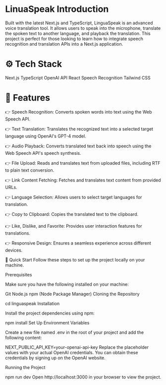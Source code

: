 # LinuaSpeak Introduction
Built with the latest Next.js and TypeScript, LinguaSpeak is an advanced voice translation tool. It allows users to speak into the microphone, translate the spoken text to another language, and playback the translation. This project is perfect for those looking to learn how to integrate speech recognition and translation APIs into a Next.js application.


# ⚙️ Tech Stack
Next.js
TypeScript
OpenAI API
React Speech Recognition
Tailwind CSS
# 🔋 Features
👉 Speech Recognition: Converts spoken words into text using the Web Speech API.

👉 Text Translation: Translates the recognized text into a selected target language using OpenAI's GPT-4 model.

👉 Audio Playback: Converts translated text back into speech using the Web Speech API's speech synthesis.

👉 File Upload: Reads and translates text from uploaded files, including RTF to plain text conversion.

👉 Link Content Fetching: Fetches and translates text content from provided URLs.

👉 Language Selection: Allows users to select target languages for translation.

👉 Copy to Clipboard: Copies the translated text to the clipboard.

👉 Like, Dislike, and Favorite: Provides user interaction features for translations.

👉 Responsive Design: Ensures a seamless experience across different devices.

🤸 Quick Start
Follow these steps to set up the project locally on your machine.

Prerequisites

Make sure you have the following installed on your machine:

Git
Node.js
npm (Node Package Manager)
Cloning the Repository


cd linguaspeak
Installation

Install the project dependencies using npm:

npm install
Set Up Environment Variables

Create a new file named .env in the root of your project and add the following content:

NEXT_PUBLIC_API_KEY=your-openai-api-key
Replace the placeholder values with your actual OpenAI credentials. You can obtain these credentials by signing up on the OpenAI website.

Running the Project

npm run dev
Open http://localhost:3000 in your browser to view the project.

